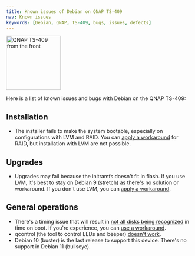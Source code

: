 ```yaml
---
title: Known issues of Debian on QNAP TS-409
nav: Known issues
keywords: [Debian, QNAP, TS-409, bugs, issues, defects]
---
```


<div class="right">
<img src = "../images/r_ts409_front.jpg" class="border" alt="QNAP TS-409 from the front" width="148" height="147" />
</div>

Here is a list of known issues and bugs with Debian on the QNAP TS-409:

## Installation

* The installer fails to make the system bootable, especially on
configurations with LVM and RAID.  You can [apply a
workaround](../troubleshooting/#bootable) for RAID, but installation
with LVM are not possible.

## Upgrades

* Upgrades may fail because the initramfs doesn't fit in flash.  If you
use LVM, it's best to stay on Debian 9 (stretch) as there's no solution
or workaround.  If you don't use LVM, you can [apply a workaround](../troubleshooting/#ramdisk).

## General operations

* There's a timing issue that will result in <a
href="http://comments.gmane.org/gmane.linux.ide/47799">not all disks being
recognized</a> in time on boot.  If you're experience, you can <a
href="http://forum.qnap.com/viewtopic.php?p=284721#p284592">use a
workaround</a>.
* qcontrol (the tool to control LEDs and beeper) [doesn't work](http://bugs.debian.org/933294).
* Debian 10 (buster) is the last release to support this device.  There's no support in Debian 11 (bullseye).

